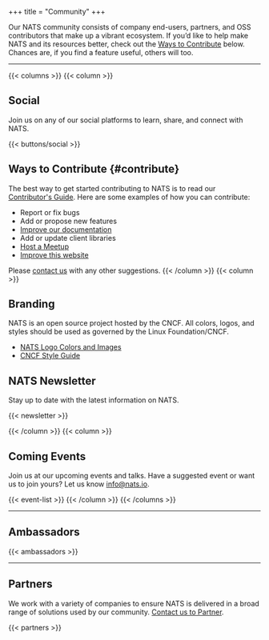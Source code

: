 +++
title = "Community"
+++

Our NATS community consists of company end-users, partners, and OSS contributors that make up a vibrant ecosystem.
If you’d like to help make NATS and its resources better, check out the [Ways to Contribute](#contribute) below. Chances are, if you find a feature useful, others will too.

---
{{< columns >}}
{{< column >}}
## Social

Join us on any of our social platforms to learn, share, and connect with NATS.


{{< buttons/social >}}


## Ways to Contribute {#contribute}

The best way to get started contributing to NATS is to read our [Contributor's Guide](/contributing). Here are some examples of how you can contribute:

* Report or fix bugs
* Add or propose new features
* [Improve our documentation](https://github.com/nats-io/nats-site#adding-documentation)
* Add or update client libraries
* <a href="mailto:info@nats.io?subject=Host a NATS MeetUp">Host a Meetup</a>
* [Improve this website](https://github.com/nats-io/nats-site)

Please [contact us](mailto:info@nats.io) with any other suggestions.
{{< /column >}}
{{< column >}}

## Branding

NATS is an open source project hosted by the CNCF. All colors, logos, and styles should be used as governed by the Linux Foundation/CNCF.

* [NATS Logo Colors and Images](https://github.com/cncf/artwork/blob/master/examples/incubating.md#nats-logos)
* [CNCF Style Guide](https://github.com/cncf/artwork#cncf-brand-guidelines)

## NATS Newsletter

Stay up to date with the latest information on NATS.


{{< newsletter >}}


{{< /column >}}
{{< column >}}


## Coming Events

Join us at our upcoming events and talks. Have a suggested event or want us to join yours? Let us know [info@nats.io](mailto:info@nats.io).

{{< event-list >}}
{{< /column >}}
{{< /columns >}}

---

## Ambassadors

{{< ambassadors >}}

---

## Partners

We work with a variety of companies to ensure NATS is delivered in a broad range of solutions used by our community. [Contact us to Partner](mailto:info@nats.io?Subject=Partner%20inquiry).

{{< partners >}}
